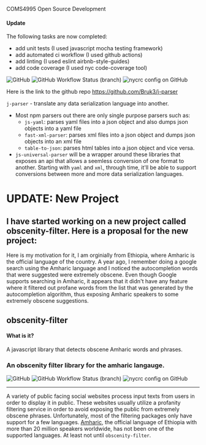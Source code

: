 COMS4995
Open Source Development

#### Update

The following tasks are now completed:
  - add unit tests (I used javascript mocha testing framework)
  - add automated ci workflow (I used github actions)
  - add linting (I used eslint airbnb-style-guides)
  - add code coverage (I used nyc code-coverage tool)

![GitHub](https://img.shields.io/github/license/bruk3/j-parser)
![GitHub Workflow Status (branch)](https://img.shields.io/github/workflow/status/bruk3/j-parser/CI/master)
![nycrc config on GitHub](https://img.shields.io/nycrc/bruk3/j-parser?config=.nycrc.json)

Here is the link to the github repo https://github.com/Bruk3/j-parser



`j-parser` - translate any data serialization language into another.
  - Most npm parsers out there are only single purpose parsers such as:
    - `js-yaml`: parses yaml files into a json object and also dumps json objects into a yaml file
    - `fast-xml-parser`: parses xml files into a json object and dumps json objects into an xml file
    - `table-to-json`: parses html tables into a json object and vice versa.
  - `js-universal-parser` will be a wrapper around these libraries that exposes an api that allows a seemless conversion of one format to another. Starting with `yaml` and `xml`, through time, it'll be able to support conversions between more and more data serialization languages.

# UPDATE: New Project 
## I have started working on a new project called obscenity-filter. Here is a proposal for the new project:  

Here is my motivation for it, I am orginially from Ethiopia, where Amharic is the official language of the country. A year ago, I remember doing a google search using the Amharic language and I noticed the autocompletion words that were suggested were extremely obscene. Even though Google supports searching in Amharic, it appears that it didn't have any feature where it filtered out profane words from the list that was generated by the autocompletion algorithm, thus exposing Amharic speakers to some extremely obscene suggestions. 

## obscenity-filter


#### What is it? 
A javascript library that detects obscene Amharic words and phrases.

### An obscenity filter library for the amharic langauge. 
![GitHub](https://img.shields.io/github/license/bruk3/obscenity-filter)
![GitHub Workflow Status (branch)](https://img.shields.io/github/workflow/status/bruk3/obscenity-filter/CI/main)
![nycrc config on GitHub](https://img.shields.io/nycrc/bruk3/obscenity-filter?config=.nycrc.json)


---
A variety of public facing social websites process input texts from users in order to display it in public. These websites usually utilize a profanity filtering service in order to avoid exposing the public from extremely obscene phrases. Unfortunately, most of the filtering packages only have support for a few languages. [Amharic](https://en.wikipedia.org/wiki/Amharic), the official language of Ethiopia with more than 20 million speakers worldwide, has not been one of the supported languages. At least not until `obscenity-filter`.

